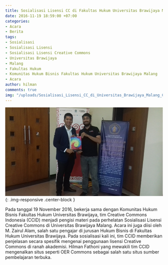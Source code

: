 ```yaml
---
title: Sosialisasi Lisensi CC di Fakultas Hukum Universitas Brawijaya Malang
date: 2016-11-19 18:59:00 +07:00
categories:
- Acara
- Berita
tags:
- Sosialisasi
- Sosialisasi Lisensi
- Sosialisasi Lisensi Creative Commons
- Universitas Brawijaya
- Malang
- Fakultas Hukum
- Komunitas Hukum Bisnis Fakultas Hukum Universitas Brawijaya Malang
- Acara
author: hilman
comments: true
img: "/uploads/Sosialisasi_Lisensi_CC_di_Universitas_Brawijaya_Malang_CCID_19112016.jpg"
---
```


![Sosialisasi_Lisensi_CC_di_Universitas_Brawijaya_Malang_CCID_19112016.jpg](/uploads/Sosialisasi_Lisensi_CC_di_Universitas_Brawijaya_Malang_CCID_19112016.jpg){: .img-responsive .center-block }

Pada tanggal 19 November 2016, bekerja sama dengan Komunitas Hukum Bisnis Fakultas Hukum Universitas Brawijaya, tim Creative Commons Indonesia (CCID) menjadi pengisi materi pada perhelatan Sosialisasi Lisensi Creative Commons di Universitas Brawijaya Malang. Acara ini juga diisi oleh M. Zairul Alam, salah satu pengajar di jurusan Hukum Bisnis di Fakultas Hukum Universitas Brawijaya. Pada sosialisasi kali ini, tim CCID memberikan penjelasan secara spesifik mengenai penggunaan lisensi Creative Commons di ranah akademisi. Hilman Fathoni yang mewakili tim CCID mengenalkan situs seperti OER Commons sebagai salah satu situs sumber pembelajaran terbuka. 
